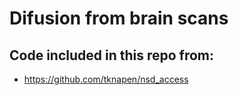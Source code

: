 # Difusion from brain scans

## Code included in this repo from:
- https://github.com/tknapen/nsd_access
